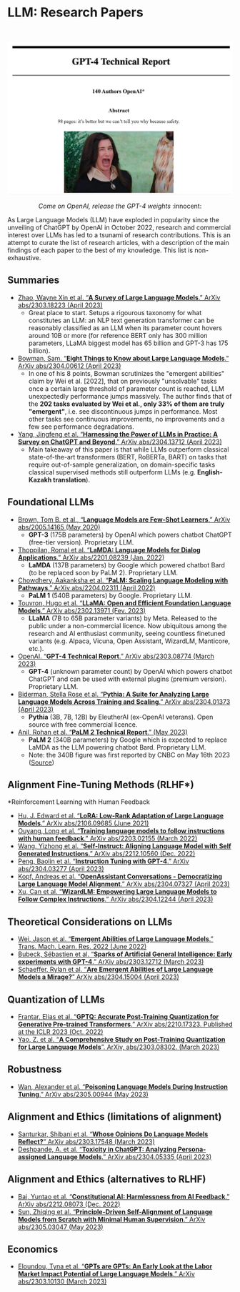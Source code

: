 # **LLM: Research Papers**

<br>

<p align="center">
  <img src="images/meme2.jpeg" alt="Image Description" width="550px">
</p>

<p align="center" class="italic">
<i>Come on OpenAI, release the GPT-4 weights</i> :innocent:
</p>

As Large Language Models (LLM) have exploded in popularity since the unveiling of ChatGPT by OpenAI in October 2022, research and commercial interest over LLMs has led to a tsunami of research contributions. This is an attempt to curate the list of research articles, with a description of the main findings of each paper to the best of my knowledge. This list is non-exhaustive.

## Summaries

- [Zhao, Wayne Xin et al. “**A Survey of Large Language Models**.” ArXiv abs/2303.18223 (April 2023)](https://www.semanticscholar.org/paper/A-Survey-of-Large-Language-Models-Zhao-Zhou/1d29334cfbe9a1a943082058876f0c22d44c62fd)
    - Great place to start. Setups a rigourous taxonomy for what constitutes an LLM: an NLP text generation transformer can be reasonably classified as an LLM when its parameter count hovers around 10B or more (for reference BERT only has 300 million parameters, LLaMA biggest model has 65 billion and GPT-3 has 175 billion).
- [Bowman, Sam. “**Eight Things to Know about Large Language Models**.” ArXiv abs/2304.00612 (April 2023)](https://www.semanticscholar.org/paper/Eight-Things-to-Know-about-Large-Language-Models-Bowman/23a183676b28269e7a427c41da7329b6326a9f17)
    - In one of his 8 points, Bowman scrutinizes the "emergent abilities" claim by Wei et al. [2022], that on previously "unsolvable" tasks once a certain large threshold of parameter count is reached, LLM unexpectedly performance jumps massively. The author finds that of the **202 tasks evaluated by Wei et al., only 33% of them are truly "emergent"**, i.e. see discontinuous jumps in performance. Most other tasks see continuous improvements, no improvements and a few see performance degradations.
- [Yang, Jingfeng et al. “**Harnessing the Power of LLMs in Practice: A Survey on ChatGPT and Beyond**.” ArXiv abs/2304.13712 (April 2023)](https://www.semanticscholar.org/paper/Harnessing-the-Power-of-LLMs-in-Practice%3A-A-Survey-Yang-Jin/131c6f328c11706de2c43cd16e0b7c5d5e610b6a)
    - Main takeaway of this paper is that while LLMs outperform classical state-of-the-art  transformers (BERT, RoBERTa, BART) on tasks that require out-of-sample generalization, on domain-specific tasks classical supervised methods still outperform LLMs (e.g. **English-Kazakh translation**).

## Foundational LLMs

- [Brown, Tom B. et al., “**Language Models are Few-Shot Learners**.” ArXiv abs/2005.14165 (May 2020)](https://www.semanticscholar.org/paper/Language-Models-are-Few-Shot-Learners-Brown-Mann/6b85b63579a916f705a8e10a49bd8d849d91b1fc)
    - **GPT-3** (175B parameters) by OpenAI which powers chatbot ChatGPT (free-tier version). Proprietary LLM.
- [Thoppilan, Romal et al. “**LaMDA: Language Models for Dialog Applications**.” ArXiv abs/2201.08239 (Jan. 2022)](https://www.semanticscholar.org/paper/LaMDA%3A-Language-Models-for-Dialog-Applications-Thoppilan-Freitas/b3848d32f7294ec708627897833c4097eb4d8778)
    - **LaMDA** (137B parameters) by Google which powered chatbot Bard (to be replaced soon by PaLM 2). Proprietary LLM.
- [Chowdhery, Aakanksha et al. “**PaLM: Scaling Language Modeling with Pathways**.” ArXiv abs/2204.02311 (April 2022)](https://www.semanticscholar.org/paper/PaLM%3A-Scaling-Language-Modeling-with-Pathways-Chowdhery-Narang/094ff971d6a8b8ff870946c9b3ce5aa173617bfb)
    - **PaLM 1** (540B parameters) by Google. Proprietary LLM.
- [Touvron, Hugo et al. “**LLaMA: Open and Efficient Foundation Language Models**.” ArXiv abs/2302.13971 (Fev. 2023)](https://www.semanticscholar.org/paper/LLaMA%3A-Open-and-Efficient-Foundation-Language-Touvron-Lavril/57e849d0de13ed5f91d086936296721d4ff75a75)
    - **LLaMA** (7B to 65B parameter variants) by Meta. Released to the public under a non-commercial licence. Now ubiquitous among the research and AI enthusiast community, seeing countless finetuned variants (e.g. Alpaca, Vicuna, Open Assistant, WizardLM, Manticore, etc.).
- [OpenAI. “**GPT-4 Technical Report**.” ArXiv abs/2303.08774 (March 2023)](https://www.semanticscholar.org/paper/GPT-4-Technical-Report-OpenAI/8ca62fdf4c276ea3052dc96dcfd8ee96ca425a48)
    - **GPT-4** (unknown parameter count) by OpenAI which powers chatbot ChatGPT and can be used with external plugins (premium version). Proprietary LLM.
- [Biderman, Stella Rose et al. “**Pythia: A Suite for Analyzing Large Language Models Across Training and Scaling**.” ArXiv abs/2304.01373 (April 2023)](https://www.semanticscholar.org/paper/Pythia%3A-A-Suite-for-Analyzing-Large-Language-Models-Biderman-Schoelkopf/64e20f2abc15d5cf04a682df5a1265bd45ba9fe7)
    - **Pythia** (3B, 7B, 12B) by EleutherAI (ex-OpenAI veterans). Open source with free commercial licence.
- [Anil, Rohan et al. “**PaLM 2 Technical Report**.” (May 2023)](https://www.semanticscholar.org/paper/PaLM-2-Technical-Report-Anil-Dai/eccee350691708972370b7a12c2a78ad3bddd159)
    - **PaLM 2** (340B parameters) by Google which is expected to replace LaMDA as the LLM powering chatbot Bard. Proprietary LLM. 
    - Note: the 340B figure was first reported by CNBC on May 16th 2023 ([Source](https://www.cnbc.com/2023/05/16/googles-palm-2-uses-nearly-five-times-more-text-data-than-predecessor.html))

## Alignment Fine-Tuning Methods (RLHF*)

*Reinforcement Learning with Human Feedback

- [Hu, J. Edward et al. “**LoRA: Low-Rank Adaptation of Large Language Models**.” ArXiv abs/2106.09685 (June 2021)](https://www.semanticscholar.org/paper/LoRA%3A-Low-Rank-Adaptation-of-Large-Language-Models-Hu-Shen/a8ca46b171467ceb2d7652fbfb67fe701ad86092)
- [Ouyang, Long et al. “**Training language models to follow instructions with human feedback**.” ArXiv abs/2203.02155 (March 2022)](https://www.semanticscholar.org/paper/Training-language-models-to-follow-instructions-Ouyang-Wu/d766bffc357127e0dc86dd69561d5aeb520d6f4c)
- [Wang, Yizhong et al. “**Self-Instruct: Aligning Language Model with Self Generated Instructions**.” ArXiv abs/2212.10560 (Dec. 2022)](https://www.semanticscholar.org/paper/Self-Instruct%3A-Aligning-Language-Model-with-Self-Wang-Kordi/bbe93c90b7b87939cd064c805858feca61a3234d)
- [Peng, Baolin et al. “**Instruction Tuning with GPT-4**.” ArXiv abs/2304.03277 (April 2023)](https://www.semanticscholar.org/paper/Instruction-Tuning-with-GPT-4-Peng-Li/9e8cb8c91a0acb6e661b58ad724aa758490f2bea)
- [Kopf, Andreas et al. “**OpenAssistant Conversations - Democratizing Large Language Model Alignment**.” ArXiv abs/2304.07327 (April 2023)](https://www.semanticscholar.org/paper/OpenAssistant-Conversations-Democratizing-Large-Kopf-Kilcher/cf991eb05067c19c3786418e2bb6681a818574f0)
- [Xu, Can et al. “**WizardLM: Empowering Large Language Models to Follow Complex Instructions**.” ArXiv abs/2304.12244 (April 2023)](https://www.semanticscholar.org/paper/WizardLM%3A-Empowering-Large-Language-Models-to-Xu-Sun/c61abec65d3b5d2bbd294b3d03f12ae252ed78a7)

## Theoretical Considerations on LLMs

- [Wei, Jason et al. “**Emergent Abilities of Large Language Models**.” Trans. Mach. Learn. Res. 2022 (June 2022)](https://www.semanticscholar.org/paper/Emergent-Abilities-of-Large-Language-Models-Wei-Tay/dac3a172b504f4e33c029655e9befb3386e5f63a)
- [Bubeck, Sébastien et al. “**Sparks of Artificial General Intelligence: Early experiments with GPT-4**.” ArXiv abs/2303.12712 (March 2023)](https://www.semanticscholar.org/paper/Sparks-of-Artificial-General-Intelligence%3A-Early-Bubeck-Chandrasekaran/574beee702be3856d60aa482ec725168fe64fc99)
- [Schaeffer, Rylan et al. “**Are Emergent Abilities of Large Language Models a Mirage?**” ArXiv abs/2304.15004 (April 2023)](https://www.semanticscholar.org/paper/Are-Emergent-Abilities-of-Large-Language-Models-a-Schaeffer-Miranda/27aeb0cdc2f09d9cd856d047ff61a91e85ba6794)

## Quantization of LLMs

- [Frantar, Elias et al. “**GPTQ: Accurate Post-Training Quantization for Generative Pre-trained Transformers**.” ArXiv abs/2210.17323. Published at the ICLR 2023 (Oct. 2022)](https://www.semanticscholar.org/paper/GPTQ%3A-Accurate-Post-Training-Quantization-for-Frantar-Ashkboos/7da0f2501034522e3d50af7e9b8fa7ec9d7b65b6)
- [Yao, Z. et al. “**A Comprehensive Study on Post-Training Quantization for Large Language Models**”. ArXiv, abs/2303.08302. (March 2023)](https://www.semanticscholar.org/paper/A-Comprehensive-Study-on-Post-Training-Quantization-Yao-Li/ab020d4bea061a0a09dfb3d58654fefb3d5ee770)

## Robustness
- [Wan, Alexander et al. “**Poisoning Language Models During Instruction Tuning**.” ArXiv abs/2305.00944 (May 2023)](https://www.semanticscholar.org/paper/Poisoning-Language-Models-During-Instruction-Tuning-Wan-Wallace/13e0f0bf9d6868d6825e13d8f9f25ee04285cd29)

## Alignment and Ethics (limitations of alignment)

- [Santurkar, Shibani et al. “**Whose Opinions Do Language Models Reflect?**” ArXiv abs/2303.17548 (March 2023)](https://www.semanticscholar.org/paper/Whose-Opinions-Do-Language-Models-Reflect-Santurkar-Durmus/e38a29f6463f38f43797b128673b9e44d18a991e)
- [Deshpande, A. et al. “**Toxicity in ChatGPT: Analyzing Persona-assigned Language Models**.” ArXiv abs/2304.05335 (April 2023)](https://www.semanticscholar.org/paper/Toxicity-in-ChatGPT%3A-Analyzing-Persona-assigned-Deshpande-Murahari/281a7a99c16ce8f53bfbfb7aeb460dbd28648d28)

## Alignment and Ethics (alternatives to RLHF)

- [Bai, Yuntao et al. “**Constitutional AI: Harmlessness from AI Feedback**.” ArXiv abs/2212.08073 (Dec. 2022)](https://www.semanticscholar.org/paper/Constitutional-AI%3A-Harmlessness-from-AI-Feedback-Bai-Kadavath/3936fd3c6187f606c6e4e2e20b196dbc41cc4654)
- [Sun, Zhiqing et al. “**Principle-Driven Self-Alignment of Language Models from Scratch with Minimal Human Supervision**.” ArXiv abs/2305.03047 (May 2023)](https://www.semanticscholar.org/paper/Principle-Driven-Self-Alignment-of-Language-Models-Sun-Shen/e01515c6138bc525f7aec30fc85f2adf028d4156)

## Economics

- [Eloundou, Tyna et al. “**GPTs are GPTs: An Early Look at the Labor Market Impact Potential of Large Language Models**.” ArXiv abs/2303.10130 (March 2023)](https://www.semanticscholar.org/paper/GPTs-are-GPTs%3A-An-Early-Look-at-the-Labor-Market-of-Eloundou-Manning/538ea3b1f942f27d0db6eaf6c16711bc505c2c9e)

